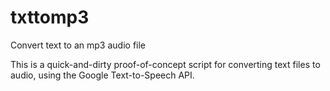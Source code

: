 # txttomp3
Convert text to an mp3 audio file

This is a quick-and-dirty proof-of-concept script for converting text files to audio, using the Google Text-to-Speech API.
